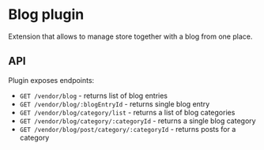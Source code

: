 # Blog plugin
Extension that allows to manage store together with a blog from one place.

## API
Plugin exposes endpoints:
* `GET /vendor/blog` - returns list of blog entries
* `GET /vendor/blog/:blogEntryId` - returns single blog entry
* `GET /vendor/blog/category/list` - returns a list of blog categories 
* `GET /vendor/blog/category/:categoryId` - returns a single blog category
* `GET /vendor/blog/post/category/:categoryId` - returns posts for a category
